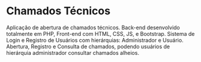 # Chamados Técnicos
 Aplicação de abertura de chamados técnicos.
 Back-end desenvolvido totalmente em PHP, Front-end com HTML, CSS, JS, e Bootstrap.
 Sistema de Login e Registro de Usuários com hierárquias: Administrador e Usuário.
 Abertura, Registro e Consulta de chamados, podendo usuários de hierárquia administrador consultar chamados alheios.
